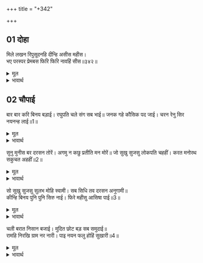 +++
title = "+342"

+++


## 01 दोहा
मिले लखन रिपुसूदनहि दीन्हि असीस महीस।  
भए परस्पर प्रेमबस फिरि फिरि नावहिं सीस॥३४२॥  

<details><summary>मूल</summary>

मिले लखन रिपुसूदनहि दीन्हि असीस महीस।  
भए परस्पर प्रेमबस फिरि फिरि नावहिं सीस॥३४२॥  
</details>

<details><summary>भावार्थ</summary>

फिर राजा ने लक्ष्मण और शत्रुघ्न से मिलकर उन्हें आशीर्वाद दिया। वे परस्पर प्रेम के वश होकर बार-बार आपस में सिर नवाने लगे॥342॥
</details>




## 02 चौपाई
बार बार करि बिनय बड़ाई। रघुपति चले संग सब भाई॥
जनक गहे कौसिक पद जाई। चरन रेनु सिर नयनन्ह लाई॥1॥  

<details><summary>मूल</summary>

बार बार करि बिनय बड़ाई। रघुपति चले संग सब भाई॥
जनक गहे कौसिक पद जाई। चरन रेनु सिर नयनन्ह लाई॥1॥  
</details>

<details><summary>भावार्थ</summary>

जनकजी की बार बार विनती और बडाई करके श्री रघुनाथजी सब भाइयों के साथ चले। जनकजी ने जाकर विश्वामित्रजी के चरण पकड लिए और उनके चरणों की रज को सिर और नेत्रों में लगाया॥1॥
</details>

सुनु मुनीस बर दरसन तोरें। अगमु न कछु प्रतीति मन मोरें॥
जो सुखु सुजसु लोकपति चहहीं। करत मनोरथ सकुचत अहहीं॥2॥  

<details><summary>मूल</summary>

सुनु मुनीस बर दरसन तोरें। अगमु न कछु प्रतीति मन मोरें॥
जो सुखु सुजसु लोकपति चहहीं। करत मनोरथ सकुचत अहहीं॥2॥  
</details>

<details><summary>भावार्थ</summary>

(उन्होंने कहा-) हे मुनीश्वर! सुनिए, आपके सुन्दर दर्शन से कुछ भी दुर्लभ नहीं है, मेरे मन में ऐसा विश्वास है, जो सुख और सुयश लोकपाल चाहते हैं, परन्तु (असम्भव समझकर) मनोरथ करते हुए सकुचाते हैं।॥2॥
</details>

सो सुखु सुजसु सुलभ मोहि स्वामी। सब सिधि तव दरसन अनुगामी॥  
कीन्हि बिनय पुनि पुनि सिरु नाई। फिरे महीसु आसिषा पाई॥3॥  

<details><summary>मूल</summary>

सो सुखु सुजसु सुलभ मोहि स्वामी। सब सिधि तव दरसन अनुगामी॥  
कीन्हि बिनय पुनि पुनि सिरु नाई। फिरे महीसु आसिषा पाई॥3॥  
</details>

<details><summary>भावार्थ</summary>

हे स्वामि! वही सुख और सुयश मुझे सुलभ हो गया, सारी सिद्धियाँ आपके दर्शनों की अनुगामिनी अर्थात् पीछे पीछे चलने वाली हैं। इस प्रकार बार बार विनती की और सिर नवाकर तथा उनसे आशीर्वाद पाकर राजा जनक लौटे॥3॥
</details>

चली बरात निसान बजाई। मुदित छोट बड़ सब समुदाई॥  
रामहि निरखि ग्राम नर नारी। पाइ नयन फलु होहिं सुखारी॥4॥  

<details><summary>मूल</summary>

चली बरात निसान बजाई। मुदित छोट बड़ सब समुदाई॥  
रामहि निरखि ग्राम नर नारी। पाइ नयन फलु होहिं सुखारी॥4॥  
</details>

<details><summary>भावार्थ</summary>

डङ्का बजाकर बारात चली। छोटे-बडे सभी समुदाय प्रसन्न हैं। (रास्ते के) गाँव के स्त्री-पुरुष श्री रामचन्द्रजी को देखकर नेत्रों का फल पाकर सुखी होते हैं॥4॥  
</details>

<div class="audioEmbed"  caption="AIR-वाचनम्" src="https://archive
.org/download/rAmcharitmAnas-AIR/EPI-125.mp3"></div>
